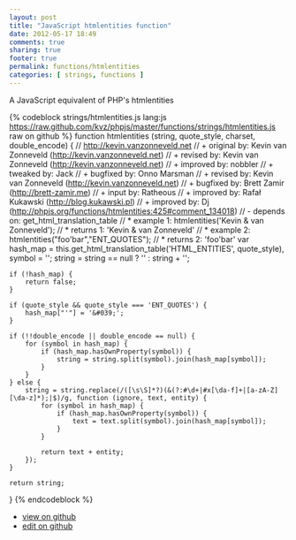 ```yaml
---
layout: post
title: "JavaScript htmlentities function"
date: 2012-05-17 18:49
comments: true
sharing: true
footer: true
permalink: functions/htmlentities
categories: [ strings, functions ]
---
```

A JavaScript equivalent of PHP's htmlentities
<!-- more -->
{% codeblock strings/htmlentities.js lang:js https://raw.github.com/kvz/phpjs/master/functions/strings/htmlentities.js raw on github %}
function htmlentities (string, quote_style, charset, double_encode) {
    // http://kevin.vanzonneveld.net
    // +   original by: Kevin van Zonneveld (http://kevin.vanzonneveld.net)
    // +    revised by: Kevin van Zonneveld (http://kevin.vanzonneveld.net)
    // +   improved by: nobbler
    // +    tweaked by: Jack
    // +   bugfixed by: Onno Marsman
    // +    revised by: Kevin van Zonneveld (http://kevin.vanzonneveld.net)
    // +    bugfixed by: Brett Zamir (http://brett-zamir.me)
    // +      input by: Ratheous
    // +   improved by: Rafał Kukawski (http://blog.kukawski.pl)
    // +   improved by: Dj (http://phpjs.org/functions/htmlentities:425#comment_134018)
    // -    depends on: get_html_translation_table
    // *     example 1: htmlentities('Kevin & van Zonneveld');
    // *     returns 1: 'Kevin &amp; van Zonneveld'
    // *     example 2: htmlentities("foo'bar","ENT_QUOTES");
    // *     returns 2: 'foo&#039;bar'
    var hash_map = this.get_html_translation_table('HTML_ENTITIES', quote_style),
        symbol = '';
    string = string == null ? '' : string + '';

    if (!hash_map) {
        return false;
    }
    
    if (quote_style && quote_style === 'ENT_QUOTES') {
        hash_map["'"] = '&#039;';
    }
    
    if (!!double_encode || double_encode == null) {
        for (symbol in hash_map) {
            if (hash_map.hasOwnProperty(symbol)) {
                string = string.split(symbol).join(hash_map[symbol]);
            }
        }
    } else {
        string = string.replace(/([\s\S]*?)(&(?:#\d+|#x[\da-f]+|[a-zA-Z][\da-z]*);|$)/g, function (ignore, text, entity) {
            for (symbol in hash_map) {
                if (hash_map.hasOwnProperty(symbol)) {
                    text = text.split(symbol).join(hash_map[symbol]);
                }
            }
            
            return text + entity;
        });
    }

    return string;
}
{% endcodeblock %}
<ul>
 <li><a href="https://github.com/kvz/phpjs/blob/master/functions/strings/htmlentities.js">view on github</a></li>
 <li><a href="https://github.com/kvz/phpjs/edit/master/functions/strings/htmlentities.js">edit on github</a></li>
</ul>
